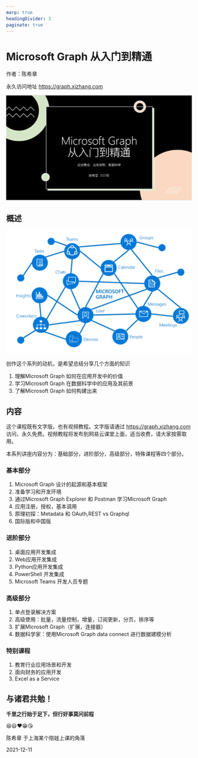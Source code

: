 ```yaml
---
marp: true
headingDivider: 3
paginate: true
---
```





# Microsoft Graph 从入门到精通

作者：陈希章

永久访问地址 https://graph.xizhang.com


![bg fit left:60%](images/2021-12-11-09-46-36.png)


## 概述
<!--
footer: Microsoft Graph 从入门到精通，作者：陈希章, 官网：https://graph.xizhang.com
-->
<!--第一页的备注文字-->

![bg opacity:.1](images/graph.png)

创作这个系列的动机，是希望总结分享几个方面的知识

1. 理解Microsoft Graph 如何在应用开发中的价值
1. 学习Microsoft Graph 在数据科学中的应用及其前景
1. 了解Microsoft Graph 如何构建出来

## 内容
<!--第二页的备注文字-->

这个课程既有文字版，也有视频教程。文字版请通过 https://graph.xizhang.com 访问，永久免费。视频教程将发布到网易云课堂上面，适当收费，请大家按需取用。

本系列讲座内容分为：基础部分，进阶部分，高级部分，特殊课程等四个部分。

### 基本部分

1. Microsoft Graph 设计的起源和基本框架
1. 准备学习和开发环境
1. 通过Microsoft Graph Explorer 和 Postman 学习Microsoft Graph
1. 应用注册，授权，基本调用
1. 原理初探：Metadata 和 OAuth,REST vs Graphql
1. 国际版和中国版

### 进阶部分


1. 桌面应用开发集成
1. Web应用开发集成  
1. Python应用开发集成
1. PowerShell 开发集成
1. Microsoft Teams 开发人员专题

### 高级部分

1. 单点登录解决方案
1. 高级使用：批量，流量控制，增量，订阅更新，分页，排序等  
1. 扩展Microsoft Graph（扩展，连接器）
1. 数据科学家：使用Microsoft Graph data connect 进行数据建模分析


### 特别课程

1. 教育行业应用场景和开发
1. 面向财务的应用开发
1. Excel as a Service

## 与诸君共勉！

**千里之行始于足下，但行好事莫问前程**


:satisfied::smiley::heart::grin::kissing_heart:

陈希章 于上海某个陪娃上课的角落

2021-12-11

